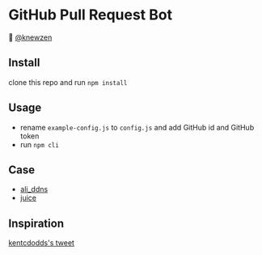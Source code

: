 # GitHub Pull Request Bot 

🤖 [@knewzen](https://github.com/knewzen)

## Install

clone this repo and run `npm install`

## Usage

- rename `example-config.js` to `config.js` and add GitHub id and GitHub token
- run `npm cli`

## Case

- [ali_ddns](https://github.com/JinLinGan/ali_ddns/pull/1)
- [juice](https://github.com/njlr/juice/pull/1)

## Inspiration

[kentcdodds's tweet](https://twitter.com/kentcdodds/status/948610905373335552)
